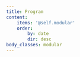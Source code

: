 ```yaml
---
title: Program
content:
    items: '@self.modular'
    order:
        by: date
        dir: desc
body_classes: modular
---
```



